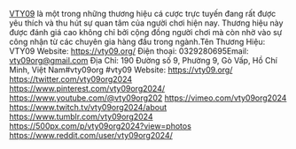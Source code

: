 <a href="https://vty09.org/" rel="noreferrer noopener">VTY09</a> là một trong những thương hiệu cá cược trực tuyến đang rất được yêu thích và thu hút sự quan tâm của người chơi hiện nay. Thương hiệu này được đánh giá cao không chỉ bởi cộng đồng người chơi mà còn nhờ vào sự công nhận từ các chuyên gia hàng đầu trong ngành.Tên Thương Hiệu: VTY09
Website:
<a href="https://vty09.org/" rel="noreferrer noopener">https://vty09.org/</a>
Điện thoại: 0329280695Email: vty09org@gmail.com
Địa Chỉ: 190 Đường số 9, Phường 9, Gò Vấp, Hồ Chí Minh, Việt Nam#vty09org #vty09
Website:
<a href="https://vty09.org/">https://vty09.org/</a>
<a href="https://twitter.com/vty09org2024">https://twitter.com/vty09org2024</a>
<a href="https://www.pinterest.com/vty09org2024/">https://www.pinterest.com/vty09org2024/</a>
<a href="https://www.youtube.com/@vty09org202">https://www.youtube.com/@vty09org202</a>
<a href="https://vimeo.com/vty09org2024">https://vimeo.com/vty09org2024</a>
<a href="https://www.twitch.tv/vty09org2024/about">https://www.twitch.tv/vty09org2024/about</a>
<a href="https://www.tumblr.com/vty09org2024">https://www.tumblr.com/vty09org2024</a>
<a href="https://500px.com/p/vty09org2024?view=photos">https://500px.com/p/vty09org2024?view=photos</a>
<a href="https://www.reddit.com/user/vty09org2024/">https://www.reddit.com/user/vty09org2024/</a>